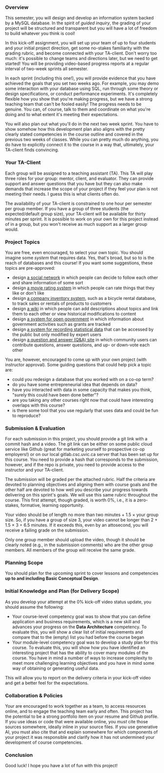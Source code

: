 ### Overview

This semester, you will design and develop an information system backed by a MySQL database. In the spirit of *guided inquiry*, the grading of your project will be structured and transparent but you will have a lot of freedom to build whatever you think is cool!

In this kick-off assignment, you will set up your team of up to four students and your initial project direction, get some no-stakes familiarity with the grading rubric, and become connected with your TA-client. Don't worry too much: it's possible to change teams and directions later, but we need to get started! You will be providing video-based progress reports at a regular interval of two-week sprints all semester.

In each sprint (including this one!), you will provide evidence that you have achieved the goals that you set two weeks ago. For example, you may demo some interaction with your database using SQL, run through some theory or design specifications, or conduct performance experiments. It's completely flexible how you show that you're making progress, but we have a strong teaching team that can't be fooled easily! The progress needs to be genuine. You can, of course, talk to them and coordinate on what you're doing and to what extent it's meeting their expectations.

You will also plan out what you'll do in the next two week sprint. You have to show somehow how this development plan also aligns with the pretty clearly stated competencies in the course outline and covered in the previous two weeks of classes. While you can pretty much do anything, you do have to explicitly connect it to the course in a way that, ultimately, your TA-client finds convincing.

###  Your TA-Client

Each group will be assigned to a teaching assistant (TA). This TA will play three roles for your group: mentor, client, and evaluator. They can provide support and answer questions that you have but they can also make demands that increase the scope of your project if they feel your plan is not meeting their needs. I guess this is what clients often do.

The availability of your TA-client is constrained to one hour per semester per group member. If you have a group of three students (the expected/default group size), your TA-client will be available for thirty minutes per sprint. It is possible to work on your own for this project instead of in a group, but you won't receive as much support as a larger group would.

### Project Topics

You are free, even encouraged, to select your own topic. You should imagine some *system* that requires data. Yes, that's broad, but so to is the reach of databases and this course! If you want some suggestions, these topics are pre-approved:

- design [a social network](https://snap.stanford.edu/data/com-Friendster.html) in which people can decide to follow each other and share information of some sort
- design [a movie rating system](https://www.kaggle.com/datasets/rounakbanik/the-movies-dataset) in which people can rate things that they like or don't like
- design [a company inventory system](https://dev.mysql.com/doc/employee/en/), such as a bicycle rental database, to track sales or rentals of products to customers
- design [a wiki](https://www.tensorflow.org/datasets/catalog/wikipedia) in which people can add descriptions about topics and link them to each other or view historical modifications to content
- design [a system for open government](https://search.open.canada.ca/opendata/) in which information about government activities such as grants are tracked
- design [a system for recording statistical data](https://www.statcan.gc.ca/o1/en/plus) that can be accessed by the public but only modified by expert users
- design [a question and answer (Q&A) site](https://archive.org/details/stackexchange) in which community users can contribute questions, answer questions, and up- or down-vote each other

 You are, however, encouraged to come up with your own project (with instructor approval). Some guiding questions that could help pick a topic are:

- could you redesign a database that you worked with on a co-op term?
- do you have some entrepreneurial idea that depends on data?
- have you interacted with data in some capacity that makes you think, "surely this could have been done better"?
- are you taking any other courses right now that could have interesting overlaps with this course?
- is there some tool that you use regularly that uses data and could be fun to reproduce?

### Submission & Evaluation

For each submission in this project, you should provide a git link with a commit hash and a video. The git link can be either on some public cloud service like Github (great for marketing yourself to prospective co-op employers!) or on our local gitlab.csc.uvic.ca server that has been set up for this course. You need to provide a hash that corresponds to the submission, however, and if the repo is private, you need to provide access to the instructor and your TA-client.

The submission will be graded per the attached rubric. Half the criteria are devoted to planning objectives and aligning them with course goals and the other half are devoted to how well you describe your progress towards delivering on this sprint's goals. We will use this same rubric throughout the course. This first attempt, though graded, is worth 0%, i.e., it is a zero-stakes, formative, learning opportunity.

Your video should be of length no more than two minutes + 1.5 × your group size. So, if you have a group of size 3, your video cannot be longer than 2 + 1.5 × 3 = 6.5 minutes. If it exceeds this, even by an attosecond, you will receive a failing grade on the submission.

Only one group member should upload the video, though it should be clearly noted (e.g., in the submission comments) who are the other group members. All members of the group will receive the same grade.

### Planning Scope

You should plan for the upcoming sprint to cover lessons and competencies **up to and including Basic Conceptual Design**.

### Initial Knowledge and Plan (for Delivery Scope)

As you develop your attempt at the 0% kick-off video status update, you should assume the following:

- Your course-level competency goal was to show that you can define application and business requirements, which is a new skill and advances your progress on the **Data Architecture** competency. To evaluate this, you will show a clear list of initial requirements and compare that to the (empty) list you had before the course began
- Your module-level competency goal was to develop a study plan for this course. To evaluate this, you will show how you have identified an interesting project that has the ability to cover many modules of the course. You have in mind a number of ways to increase complexity to meet more challenging learning objectives and you have in mind some way of obtaining or generating useful data.

This will allow you to report on the delivery criteria in your kick-off video and get a better feel for the expectations.

### Collaboration & Policies

Your are encouraged to work together as a team, to access resources online, and to engage the teaching team early and often. This project has the potential to be a strong portfolio item on your resume and Github profile. If you use ideas or code that were available online, you *must* cite those sources somewhere, ideally inline in your source files. If you use generative AI, you must also cite that and explain somewhere for which components of your project it was responsible and clarify how it has not undermined your development of course competencies.

### Conclusion

Good luck! I hope you have a lot of fun with this project!